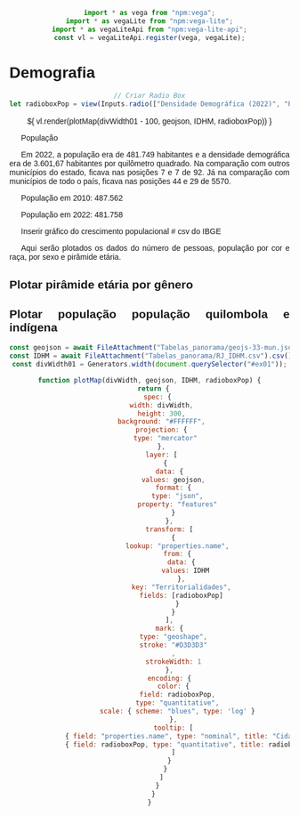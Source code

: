 <style>
    body {
        font-family: Arial, sans-serif;
    }
    div {
        text-align: center; /* Centraliza o conteúdo dentro das divs */
        max-width: none;
        margin: auto; /* Centraliza a própria div */
    }
    p {
        text-align: justify; /* Mantém os parágrafos justificados */
        text-indent: 1.5em;
        max-width: none;
    }
    h1, h2 {
        text-align: justify;
        text-indent: 0; /* Remove a indentação dos títulos h1 e h2 */
    }
    li, ol { 
        max-width: none; 
    }
</style>

```js
import * as vega from "npm:vega";
import * as vegaLite from "npm:vega-lite";
import * as vegaLiteApi from "npm:vega-lite-api";
const vl = vegaLiteApi.register(vega, vegaLite);
```

# Demografia

```js
// Criar Radio Box
let radioboxPop = view(Inputs.radio(["Densidade Demográfica (2022)", "População (2022)"], {label: "Exibir dados: ", value: "Densidade Demográfica (2022)"}));
```

<div style="width: 100%; margin-top: 15px;">
<center>
    <div id="ex01" style="width: 100%; margin-top: 15px;">
        ${ vl.render(plotMap(divWidth01 - 100, geojson, IDHM, radioboxPop)) }
    </div>
</center>
</div>


População

Em 2022, a população era de 481.749 habitantes e a densidade demográfica era de 3.601,67 habitantes por quilômetro quadrado. Na comparação com outros municípios do estado, ficava nas posições 7 e 7 de 92. Já na comparação com municípios de todo o país, ficava nas posições 44 e 29 de 5570. 

População em 2010: 487.562

População em 2022: 481.758

Inserir gráfico do crescimento populacional # csv do IBGE

Aqui serão plotados os dados do número de pessoas, população por cor e raça, por sexo e pirâmide etária.

<h2 class="title">Plotar pirâmide etária por gênero</h2>

<h2 class="title">Plotar população população quilombola e indígena</h2>

```js
const geojson = await FileAttachment("Tabelas_panorama/geojs-33-mun.json").json({typed: true});
const IDHM = await FileAttachment("Tabelas_panorama/RJ_IDHM.csv").csv();
const divWidth01 = Generators.width(document.querySelector("#ex01"));
```

```js
function plotMap(divWidth, geojson, IDHM, radioboxPop) {
  return {
    spec: {
      width: divWidth,
      height: 300,
      background: "#FFFFFF",
      projection: {
        type: "mercator"
      },
      layer: [
        {
          data: {
            values: geojson,
            format: {
              type: "json",
              property: "features"
            }
          },
          transform: [
            {
              lookup: "properties.name",
              from: {
                data: {
                  values: IDHM
                },
                key: "Territorialidades",
                fields: [radioboxPop]
              }
            }
          ],
          mark: {
            type: "geoshape",
            stroke: "#D3D3D3"
            ,
            strokeWidth: 1
          },
          encoding: {
            color: {
              field: radioboxPop,
              type: "quantitative",
              scale: { scheme: "blues", type: 'log' }
            },
            tooltip: [
              { field: "properties.name", type: "nominal", title: "Cidade" },
              { field: radioboxPop, type: "quantitative", title: radioboxPop}
            ]
          }
        }
      ]
    }
  }
}
```